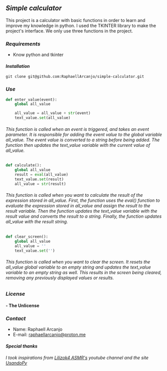 ## *Simple calculator*
<p>
    This project is a calculator with basic functions in order to learn and improve my knowledge in python. I used the TKINTER library to make the project's interface. We only use three functions in the project.
</p>

### *Requirements*
- Know python and tkinter

#### *Installation*
    git clone git@github.com:RaphaellArcanjo/simple-calculator.git

### *Use*
```python
def enter_value(event):
    global all_value

    all_value = all_value + str(event)
    text_value.set(all_value)
```
###### This function is called when an event is triggered, and takes an event parameter. It is responsible for adding the event value to the global variable all_value. The event value is converted to a string before being added. The function then updates the text_value variable with the current value of all_value.

```python
def calculate():
    global all_value
    result = eval(all_value)
    text_value.set(result)
    all_value = str(result)
```
###### This function is called when you want to calculate the result of the expression stored in all_value. First, the function uses the eval() function to evaluate the expression stored in all_value and assign the result to the result variable. Then the function updates the text_value variable with the result value and converts the result to a string. Finally, the function updates all_value with the result string.
```python
def clear_screen():
    global all_value
    all_value = ''
    text_value.set('')
```
###### This function is called when you want to clear the screen. It resets the all_value global variable to an empty string and updates the text_value variable to an empty string as well. This results in the screen being cleared, removing any previously displayed values ​​or results.

### *License*
#### - The Unlicense

### *Contact*
  - Name: Raphaell Arcanjo
  - E-mail: raphaellarcanjo@proton.me

#### *Special thanks*
###### I took inspirations from [Lilizok4 ASMR's](https://www.youtube.com/watch?v=NhNORVxdOsc&t=2119s) youtube channel and the site [UsandoPy](https://www.usandopy.com/pt/artigo/como-fazer-calculadora-em-python/)
